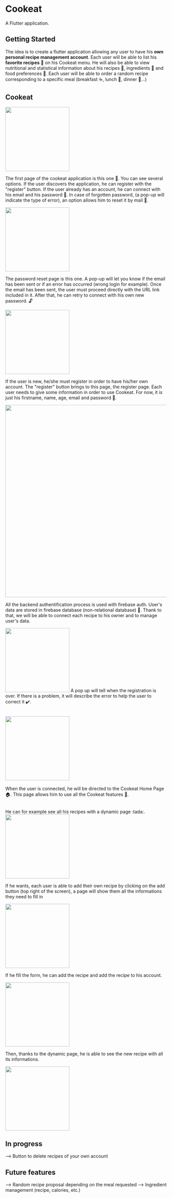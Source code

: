 # Cookeat 
A Flutter application.

## Getting Started
The idea is to create a flutter application allowing any user to have his **own personal recipe management account**. Each user will be able to list his **favorite recipes** :fork_and_knife: on his Cookeat menu. He will also be able to view nutritional and statistical information about his recipes :curry:, ingredients :bread: and food preferences :pizza:. Each user will be able to order a random recipe corresponding to a specific meal (breakfast :coffee:, lunch :hamburger:, dinner :ramen:...)

## Cookeat 
<img src=screenshot/connexion_screen.png width=200>

The first page of the cookeat application is this one 📱. You can see several options. If the user discovers the application, he can register with the "register" button. If the user already has an account, he can connect with his email and his password 🔐.
In case of forgotten password, (a pop-up will indicate the type of error), an option allows him to reset it by mail 📧.
 
<img src=screenshot/forgotpass_screen.png width=200>

The password reset page is this one. A pop-up will let you know if the email has been sent or if an error has occurred (wrong login for example). Once the email has been sent, the user must proceed directly with the URL link included in it. After that, he can retry to connect with his own new password. 🔓

<img src=screenshot/register_screen.png width=200>

If the user is new, he/she must register in order to have his/her own account. The "register" button brings to this page, the register page. Each user needs to give some information in order to use Cookeat. For now, it is just his firstname, name, age, email and password 📂. 

<img src=screenshot/firebase_auth.png width=600>

All the backend authentification process is used with firebase auth. User's data are stored in firebase database (non-relational database) 💾. Thank to that, we will be able to connect each recipe to his owner and to manage user's data.

<img src=screenshot/successful_inscription.png width=200>
A pop up will tell when the registration is over. If there is a problem, it will describe the error to help the user to correct it ✔️.


<br><img src=screenshot/home_page.png width=200>
<br><br>
When the user is connected, he will be directed to the Cookeat Home Page 🏠. This page allows him to use all the Cookeat features :tada:.

<br>
He can for example see all his recipes with a dynamic page :tada:.
<img src=screenshot/recette_list.png width=200>

If he wants, each user is able to add their own recipe by clicking on the add button (top right of the screen), a page will show them all the informations they need to fill in

<img src=screenshot/add_recette.png width=200>


If he fill the form, he can add the recipe and add the recipe to his account. 

<img src=screenshot/add_recette_full.png width=200>


Then, thanks to the dynamic page, he is able to see the new recipe with all its informations.

<img src=screenshot/recette_added.png width=200>


## In progress
--> Button to delete recipes of your own account

## Future features
--> Random recipe proposal depending on the meal requested
--> Ingredient management (recipe, calories, etc.)
